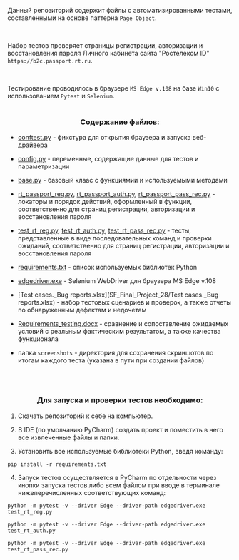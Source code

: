 
Данный репозиторий содержит файлы с автоматизированными тестами, составленными на основе паттерна `Page Object`.

<br>

Набор тестов проверяет страницы регистрации, авторизации и восстановления пароля Личного кабинета сайта "Ростелеком ID" `https://b2c.passport.rt.ru`.

<br>

Тестирование проводилось в браузере `MS Edge v.108` на базе `Win10` с использованием `Pytest` и `Selenium`.
<br>
<br>

<div id="content" align="center">
<h3>Содержание файлов:</h3>
</div>
       
- [conftest.py](SF_Final_Project_28/conftest.py) - фикстура для открытия браузера и запуска веб-драйвера

- [config.py](SF_Final_Project_28/config.py) - переменные, содержащие данные для тестов и параметризации

- [base.py](SF_Final_Project_28/base.py) - базовый клаас с функциямии и используемыми методами

- [rt_passport_reg.py](SF_Final_Project_28/rt_passport_reg.py), [rt_passport_auth.py](SF_Final_Project_28/rt_passport_auth.py), [rt_passport_pass_rec.py](SF_Final_Project_28/rt_passport_pass_rec.py) - локаторы и порядок действий, оформленный в функции, соответственно для страниц регистрации, авторизации и восстановления пароля

- [test_rt_reg.py](SF_Final_Project_28/test_rt_reg.py), [test_rt_auth.py](SF_Final_Project_28/test_rt_auth.py), [test_rt_pass_rec.py](SF_Final_Project_28/test_rt_pass_rec.py) - тесты, представленные в виде последовательных команд и проверки ожиданий, соответственно для страниц регистрации, авторизации и восстановления пароля

- [requirements.txt](SF_Final_Project_28/requirements.txt) - список используемых библиотек Python

- [edgedriver.exe](SF_Final_Project_28/edgedriver.exe) - Selenium WebDriver для браузера MS Edge v.108

- [Test cases._Bug reports.xlsx](SF_Final_Project_28/Test cases._Bug reports.xlsx) - набор тестовых сценариев и проверок, а также отчеты по обнаруженным дефектам и недочетам

- [Requirements_testing.docx](SF_Final_Project_28/Requirements_testing.docx) - сравнение и сопоставление ожидаемых условий с реальным фактическим результатом, а также качества функционала

- папка `screenshots` - директория для сохранения скриншотов по итогам каждого теста (указана в пути при создании файлов)
<br>
  
<br>
<div id="starttest" align="center">
<h3>Для запуска и проверки тестов необходимо:</h3>
</div>

1. Скачать репозиторий к себе на компьютер.

2. В IDE (по умолчанию PyCharm) создать проект и поместить в него все извлеченные файлы и папки.

3. Установить все используемые библиотеки Python, введя команду:
```
pip install -r requirements.txt
```

4. Запуск тестов осуществляется в PyCharm по отдельности через кнопки запуска тестов либо всем файлом при вводе в терминале нижеперечисленных соответствующих команд:
       
```
python -m pytest -v --driver Edge --driver-path edgedriver.exe test_rt_reg.py
```
```
python -m pytest -v --driver Edge --driver-path edgedriver.exe test_rt_auth.py
```
```
python -m pytest -v --driver Edge --driver-path edgedriver.exe test_rt_pass_rec.py
```
